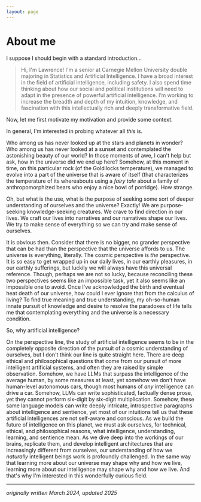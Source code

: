 ```yaml
---
layout: page
---
```

# About me

I suppose I should begin with a standard introduction...

> Hi, I'm Lawrence! I'm a senior at Carnegie Mellon University double majoring in Statistics and Artificial Intelligence. I have a broad interest in the field of artificial intelligence, including safety. I also spend time thinking about how our social and political institutions will need to adapt in the presence of powerful artificial intelligence. I’m working to increase the breadth and depth of my intuition, knowledge, and fascination with this intellectually rich and deeply transformative field.

Now, let me first motivate my motivation and provide some context.

In general, I'm interested in probing whatever all *this* is.

Who among us has never looked up at the stars and planets in wonder? Who among us has never looked at a sunset and contemplated the astonishing beauty of our world? In those moments of awe, I can't help but ask, how in the universe did we end up here? Somehow, at this moment in time, on this particular rock (of the Goldilocks temperature), we managed to evolve into a part of the universe that is aware of itself (that characterizes the temperature of its whereabouts using a *fairy tale* about a family of anthropomorphized bears who enjoy a nice bowl of porridge). How strange.

Oh, but what is the use, what is the purpose of seeking some sort of deeper understanding of ourselves and the universe? Exactly! We are purpose-seeking knowledge-seeking creatures. We crave to find direction in our lives. We craft our lives into narratives and our narratives shape our lives. We try to make sense of everything so we can try and make sense of ourselves.

It is obvious then. Consider that there is no bigger, no grander perspective that can be had than the perspective that the universe affords to us. The universe is everything, literally. The cosmic perspective is *the* perspective. It is so easy to get wrapped up in our daily lives, in our earthly pleasures, in our earthly sufferings, but luckily we will always have this universal reference. Though, perhaps we are not so lucky, because reconciling these two perspectives seems like an impossible task, yet it also seems like an impossible one to avoid. Once I've acknowledged the birth and eventual heat death of our universe, how could I ever ignore that from the calculus of living? To find true meaning and true understanding, my oh-so-human innate pursuit of knowledge and desire to resolve the paradoxes of life tells me that contemplating everything and the universe is a necessary condition.

So, why artificial intelligence?

On the perspective line, the study of artificial intelligence seems to be in the completely opposite direction of the pursuit of a cosmic understanding of ourselves, but I don't think our line is quite straight here. There are deep ethical and philosophical questions that come from our pursuit of more intelligent artificial systems, and often they are raised by simple observation. Somehow, we have LLMs that surpass the intelligence of the average human, by some measures at least, yet somehow we don't have human-level autonomous cars, though most humans of *any* intelligence can drive a car. Somehow, LLMs can write sophisticated, factually dense prose, yet they cannot perform six-digit by six-digit multiplication. Somehow, these same language models can write deeply intricate, introspective paragraphs about intelligence and sentience, yet most of our intuitions tell us that these artificial intelligences are not self-aware and conscious. As we build the future of intelligence on this planet, we must ask ourselves, for technical, ethical, and philosophical reasons, what intelligence, understanding, learning, and sentience mean. As we dive deep into the workings of our brains, replicate them, and develop intelligent architectures that are increasingly different from ourselves, our understanding of how we *naturally* intelligent beings work is profoundly challenged. In the same way that learning more about our universe may shape why and how we live, learning more about our intelligence may shape why and how we live. And that's why I'm interested in this wonderfully curious field.

---
*originally written March 2024, updated 2025*
